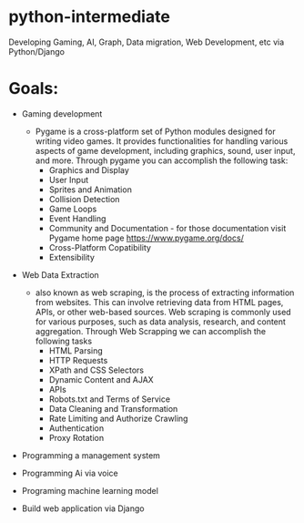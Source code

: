 # python-intermediate
Developing Gaming, AI, Graph, Data migration, Web Development, etc via Python/Django

# Goals:
- Gaming development
    - Pygame is a cross-platform set of Python modules designed for writing video games. It provides functionalities for handling various aspects of game development, including graphics, sound, user input, and more. Through pygame you can accomplish the following task:
        - Graphics and Display
        - User Input
        - Sprites and Animation
        - Collision Detection
        - Game Loops
        - Event Handling
        - Community and Documentation - for those documentation visit Pygame home page https://www.pygame.org/docs/
        - Cross-Platform Copatibility
        - Extensibility
    
- Web Data Extraction
    - also known as web scraping, is the process of extracting information from websites. This can involve retrieving data from HTML pages, APIs, or other web-based sources. Web scraping is commonly used for various purposes, such as data analysis, research, and content aggregation. Through Web Scrapping we can accomplish the following tasks
        - HTML Parsing
        - HTTP Requests
        - XPath and CSS Selectors
        - Dynamic Content and AJAX
        - APIs 
        - Robots.txt and Terms of Service
        - Data Cleaning and Transformation
        - Rate Limiting and Authorize Crawling
        - Authentication
        - Proxy Rotation
- Programming a management system
- Programming Ai via voice
- Programing machine learning model
- Build web application via Django